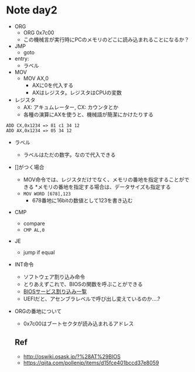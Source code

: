 # Note day2

* ORG
  * ORG 0x7c00
  * この機械言が実行時にPCのメモリのどこに読み込まれることになるか？
* JMP
  * goto
* entry:
  * ラベル
* MOV
  * MOV AX,0
    * AXに0を代入する
    * AXはレジスタ。レジスタはCPUの変数
* レジスタ
  * AX: アキュムレーター, CX: カウンタとか
  * 各種の演算にAXを使うと、機械語が簡潔にかけたりする

```
ADD CX,0x1234 => 81 c1 34 12
ADD AX,0x1234 => 05 34 12
```

* ラベル
  * ラベルはただの数字。なので代入できる
* []がつく場合
  * MOV命令では、レジスタだけでなく、メモリの番地を指定することができる
  *メモリの番地を指定する場合は、データサイズも指定する
  * `MOV WORD [678],123`
    * 678番地に16bitの数値として123を書き込む
* CMP
  * compare
  * `CMP AL,0`
* JE
  * jump if equal
* INT命令
  * ソフトウェア割り込み命令
  * とりあえずこれで、BIOSの関数を呼ぶことができる
  * [BIOSサービス割り込み一覧](http://softwaretechnique.jp/OS_Development/Tips/bios_services.html)
  * UEFIだと、アセンブラレベルで呼び出し変えているのか....?
* ORGの番地について
  * 0x7c00はブートセクタが読み込まれるアドレス

  ## Ref
  * http://oswiki.osask.jp/?%28AT%29BIOS
  * https://qiita.com/pollenjp/items/d15fce401bccd37e8059